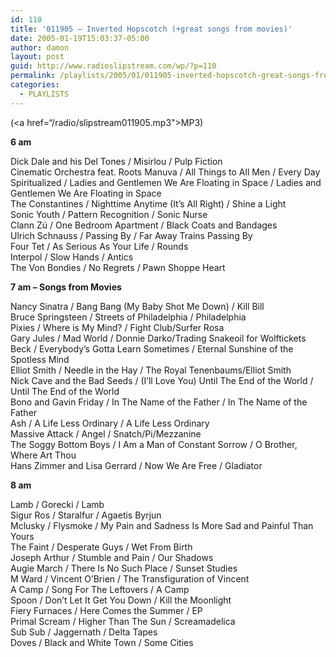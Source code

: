 ```yaml
---
id: 110
title: '011905 – Inverted Hopscotch (+great songs from movies)'
date: 2005-01-19T15:03:37-05:00
author: damon
layout: post
guid: http://www.radioslipstream.com/wp/?p=110
permalink: /playlists/2005/01/011905-inverted-hopscotch-great-songs-from-movies/
categories:
  - PLAYLISTS
---
```

(<a href=“/radio/slipstream011905.mp3">MP3</a>)

**6 am** 

Dick Dale and his Del Tones / Misirlou / Pulp Fiction  
Cinematic Orchestra feat. Roots Manuva / All Things to All Men / Every Day  
Spiritualized / Ladies and Gentlemen We Are Floating in Space / Ladies and Gentlemen We Are Floating in Space  
The Constantines / Nighttime Anytime (It’s All Right) / Shine a Light  
Sonic Youth / Pattern Recognition / Sonic Nurse  
Clann Z&uacute; / One Bedroom Apartment / Black Coats and Bandages  
Ulrich Schnauss / Passing By / Far Away Trains Passing By  
Four Tet / As Serious As Your Life / Rounds  
Interpol / Slow Hands / Antics  
The Von Bondies / No Regrets / Pawn Shoppe Heart

**7 am – Songs from Movies**

Nancy Sinatra / Bang Bang (My Baby Shot Me Down) / Kill Bill  
Bruce Springsteen / Streets of Philadelphia / Philadelphia  
Pixies / Where is My Mind? / Fight Club/Surfer Rosa  
Gary Jules / Mad World / Donnie Darko/Trading Snakeoil for Wolftickets  
Beck / Everybody’s Gotta Learn Sometimes / Eternal Sunshine of the Spotless Mind  
Elliot Smith / Needle in the Hay / The Royal Tenenbaums/Elliot Smith  
Nick Cave and the Bad Seeds / (I’ll Love You) Until The End of the World / Until The End of the World  
Bono and Gavin Friday / In The Name of the Father / In The Name of the Father  
Ash / A Life Less Ordinary / A Life Less Ordinary  
Massive Attack / Angel / Snatch/Pi/Mezzanine  
The Soggy Bottom Boys / I Am a Man of Constant Sorrow / O Brother, Where Art Thou  
Hans Zimmer and Lisa Gerrard / Now We Are Free / Gladiator

**8 am** 

Lamb / Gorecki / Lamb  
Sigur Ros / Staralfur / Agaetis Byrjun  
Mclusky / Flysmoke / My Pain and Sadness Is More Sad and Painful Than Yours  
The Faint / Desperate Guys / Wet From Birth  
Joseph Arthur / Stumble and Pain / Our Shadows  
Augie March / There Is No Such Place / Sunset Studies  
M Ward / Vincent O’Brien / The Transfiguration of Vincent  
A Camp / Song For The Leftovers / A Camp  
Spoon / Don’t Let It Get You Down / Kill the Moonlight  
Fiery Furnaces / Here Comes the Summer / EP  
Primal Scream / Higher Than The Sun / Screamadelica  
Sub Sub / Jaggernath / Delta Tapes  
Doves / Black and White Town / Some Cities